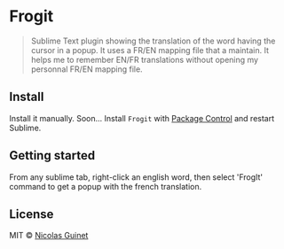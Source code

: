 # Frogit
>Sublime Text plugin showing the translation of the word having the cursor in a popup. It uses a FR/EN mapping file that a maintain. It helps me to remember EN/FR translations without opening my personnal FR/EN mapping file.

## Install

Install it manually. Soon... Install `Frogit` with [Package Control](https://packagecontrol.io) and restart Sublime.

## Getting started

From any sublime tab, right-click an english word, then select 'FrogIt' command to get a popup with the french translation.

## License

MIT © [Nicolas Guinet](https://github.com/guinetn/)
